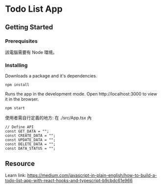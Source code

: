 # Todo List App

## Getting Started

### Prerequisites
該電腦需要有 Node 環境。

### Installing
Downloads a package and it's dependencies.
```
npm install
```

Runs the app in the development mode.
Open http://localhost:3000 to view it in the browser.
```
npm start
```

使用者需自行定義的地方:
在 ./src/App.tsx 內
```
// Define API
const GET_DATA = "";
const CREATE_DATA = "";
const UPDATE_DATA = "";
const DELETE_DATA = "";
const DATA_STATUS = "";
```

## Resource 
Learn link: https://medium.com/javascript-in-plain-english/how-to-build-a-todo-list-app-with-react-hooks-and-typescript-b9cbdc61e966
